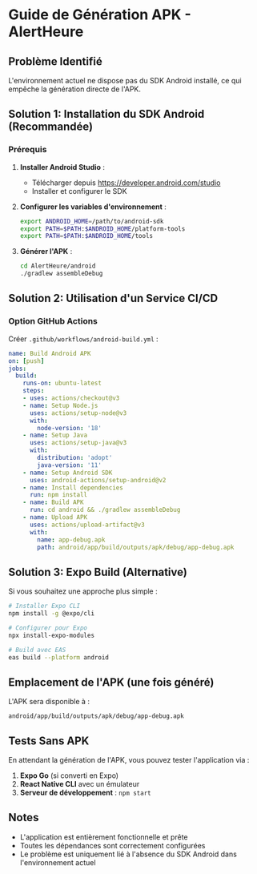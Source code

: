 # Guide de Génération APK - AlertHeure

## Problème Identifié
L'environnement actuel ne dispose pas du SDK Android installé, ce qui empêche la génération directe de l'APK.

## Solution 1: Installation du SDK Android (Recommandée)

### Prérequis
1. **Installer Android Studio** :
   - Télécharger depuis https://developer.android.com/studio
   - Installer et configurer le SDK

2. **Configurer les variables d'environnement** :
   ```bash
   export ANDROID_HOME=/path/to/android-sdk
   export PATH=$PATH:$ANDROID_HOME/platform-tools
   export PATH=$PATH:$ANDROID_HOME/tools
   ```

3. **Générer l'APK** :
   ```bash
   cd AlertHeure/android
   ./gradlew assembleDebug
   ```

## Solution 2: Utilisation d'un Service CI/CD

### Option GitHub Actions
Créer `.github/workflows/android-build.yml` :
```yaml
name: Build Android APK
on: [push]
jobs:
  build:
    runs-on: ubuntu-latest
    steps:
    - uses: actions/checkout@v3
    - name: Setup Node.js
      uses: actions/setup-node@v3
      with:
        node-version: '18'
    - name: Setup Java
      uses: actions/setup-java@v3
      with:
        distribution: 'adopt'
        java-version: '11'
    - name: Setup Android SDK
      uses: android-actions/setup-android@v2
    - name: Install dependencies
      run: npm install
    - name: Build APK
      run: cd android && ./gradlew assembleDebug
    - name: Upload APK
      uses: actions/upload-artifact@v3
      with:
        name: app-debug.apk
        path: android/app/build/outputs/apk/debug/app-debug.apk
```

## Solution 3: Expo Build (Alternative)

Si vous souhaitez une approche plus simple :
```bash
# Installer Expo CLI
npm install -g @expo/cli

# Configurer pour Expo
npx install-expo-modules

# Build avec EAS
eas build --platform android
```

## Emplacement de l'APK (une fois généré)
L'APK sera disponible à :
```
android/app/build/outputs/apk/debug/app-debug.apk
```

## Tests Sans APK
En attendant la génération de l'APK, vous pouvez tester l'application via :
1. **Expo Go** (si converti en Expo)
2. **React Native CLI** avec un émulateur
3. **Serveur de développement** : `npm start`

## Notes
- L'application est entièrement fonctionnelle et prête
- Toutes les dépendances sont correctement configurées
- Le problème est uniquement lié à l'absence du SDK Android dans l'environnement actuel